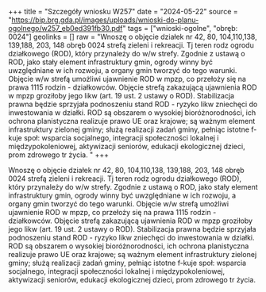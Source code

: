 +++
title = "Szczegóły wniosku W257"
date = "2024-05-22"
source = "https://bip.brg.gda.pl/images/uploads/wnioski-do-planu-ogolnego/w257_eb0ed391fb30.pdf"
tags = ["wnioski-ogolne", "obręb: 0024"]
geolinks = []
raw = "Wnoszę o objęcie działek nr 42, 80, 104,110,138, 139,188, 203, 148 obręb 0024 strefą zieleni i rekreacji. Tj teren rodz ogrodu działkowego (ROD), który przynależy do w/w strefy. Zgodnie z ustawą o ROD, jako stały element infrastruktury gmin, ogrody winny być uwzględniane w ich rozwoju, a organy gmin tworzyć do tego warunki. Objęcie w/w strefą umożliwi ujawnienie ROD w mpzp, co przełoży się na prawa 1115 rodzin - działkowców. Objęcie strefą zakazującą ujawnienia ROD w mpzp groziłoby jego likw (art. 19 ust. 2 ustawy o ROD). Stabilizacja prawna będzie sprzyjała podnoszeniu stand ROD - ryzyko likw zniechęci do inwestowania w działki. ROD są obszarem o wysokiej bioróżnorodności, ich ochrona planistyczna realizuje prawo UE oraz krajowe; są ważnym element infrastruktury zielonej gminy; służą realizacji zadań gminy, pełniąc istotne f-kuje społ: wsparcia socjalnego, integracji społeczności lokalnej i międzypokoleniowej, aktywizacji seniorów, edukacji ekologicznej dzieci, prom zdrowego tr życia. "
+++

Wnoszę o objęcie działek nr 42, 80, 104,110,138, 139,188, 203, 148 obręb 0024
strefą zieleni i rekreacji. Tj teren rodz ogrodu działkowego (ROD), który przynależy do w/w
strefy. Zgodnie z ustawą o ROD, jako stały element infrastruktury gmin, ogrody winny być
uwzględniane w ich rozwoju, a organy gmin tworzyć do tego warunki. Objęcie w/w strefą
umożliwi ujawnienie ROD w mpzp, co przełoży się na prawa 1115 rodzin - działkowców. Objęcie
strefą zakazującą ujawnienia ROD w mpzp groziłoby jego likw (art. 19 ust. 2 ustawy o ROD).
Stabilizacja prawna będzie sprzyjała podnoszeniu stand ROD - ryzyko likw zniechęci do
inwestowania w działki. ROD są obszarem o wysokiej bioróżnorodności, ich ochrona planistyczna
realizuje prawo UE oraz krajowe; są ważnym element infrastruktury zielonej gminy; służą
realizacji zadań gminy, pełniąc istotne f-kuje społ: wsparcia socjalnego, integracji społeczności
lokalnej i międzypokoleniowej, aktywizacji seniorów, edukacji ekologicznej dzieci, prom
zdrowego tr życia.




